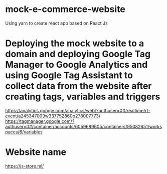 # mock-e-commerce-website
Using yarn to create react app based on React Js
# Deploying the mock website to a domain and deploying Google Tag Manager to Google Analytics and using Google Tag Assistant to collect data from the website after creating tags, variables and triggers
https://analytics.google.com/analytics/web/?authuser=0#/realtime/rt-event/a245347009w337752860p278007773/
https://tagmanager.google.com/?authuser=0#/container/accounts/6059689605/containers/95082651/workspaces/6/variables
# Website name
https://js-store.ml/
